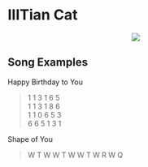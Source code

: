 # IIITian Cat
<p align="center">
  <a href="https://bongo.cat">
    <img src="https://bongo.cat/meta/thumbnail.png">
  </a>  
</p>

## Song Examples
Happy Birthday to You
> 1 1 3 1 6 5\
1 1 3 1 8 6\
1 1 0 6 5 3\
6 6 5 1 3 1

Shape of You
> W T W W T W W T W R W Q
